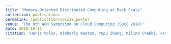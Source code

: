 ```yaml
---
title: "Memory-Oriented Distributed Computing at Rack Scale"
collection: publications
permalink: /publication/socc18_poster
venue: 'The 9th ACM Symposium on Cloud Computing (SOCC 2018)'
date: 2018-10-11
citation: 'Haris Volos, Kimberly Keeton, Yupu Zhang, Milind Chabbi, <strong>Se Kwon Lee</strong>, Mark Lillibridge, Yuvraj Patel, and Wei Zhang, <strong>Poster</strong> at <i>the 9th ACM Symposium on Cloud Computing</i> (<strong>SOCC 2018</strong>).'
---
```


